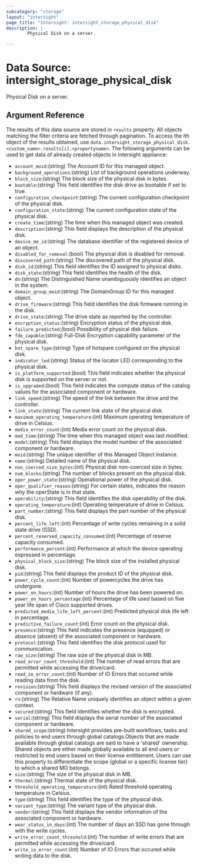 ```yaml
---
subcategory: "storage"
layout: "intersight"
page_title: "Intersight: intersight_storage_physical_disk"
description: |-
        Physical Disk on a server.

---
```


# Data Source: intersight_storage_physical_disk
Physical Disk on a server.
## Argument Reference
The results of this data source are stored in `results` property.
All objects matching the filter criteria are fetched through pagination.
To access the ith object of the results obtained, use `data.intersight_storage_physical_disk.<custom_name>.results[i].<propertyname>`.
The following arguments can be used to get data of already created objects in Intersight appliance:
* `account_moid`:(string) The Account ID for this managed object. 
* `background_operations`:(string) List of background operations underway. 
* `block_size`:(string) The block size of the physical disk in bytes. 
* `bootable`:(string) This field identifies the disk drive as bootable if set to true. 
* `configuration_checkpoint`:(string) The current configuration checkpoint of the physical disk. 
* `configuration_state`:(string) The current configuration state of the physical disk. 
* `create_time`:(string) The time when this managed object was created. 
* `description`:(string) This field displays the description of the physical disk. 
* `device_mo_id`:(string) The database identifier of the registered device of an object. 
* `disabled_for_removal`:(bool) The physical disk is disabled for removal. 
* `discovered_path`:(string) The discovered path of the physical disk. 
* `disk_id`:(string) This field identifies the ID assigned to physical disks. 
* `disk_state`:(string) This field identifies the health of the disk. 
* `dn`:(string) The Distinguished Name unambiguously identifies an object in the system. 
* `domain_group_moid`:(string) The DomainGroup ID for this managed object. 
* `drive_firmware`:(string) This field identifies the disk firmware running in the disk. 
* `drive_state`:(string) The drive state as reported by the controller. 
* `encryption_status`:(string) Encryption status of the physical disk. 
* `failure_predicted`:(bool) Possibility of physical disk failure. 
* `fde_capable`:(string) Full-Disk Encryption capability parameter of the physical disk. 
* `hot_spare_type`:(string) Type of hotspare configured on the physical disk. 
* `indicator_led`:(string) Status of the locator LED corresponding to the physical disk. 
* `is_platform_supported`:(bool) This field indicates whether the physical disk is supported on the server or not. 
* `is_upgraded`:(bool) This field indicates the compute status of the catalog values for the associated component or hardware. 
* `link_speed`:(string) The speed of the link between the drive and the controller. 
* `link_state`:(string) The current link state of the physical disk. 
* `maximum_operating_temperature`:(int) Maximum operating temperature of drive in Celsius. 
* `media_error_count`:(int) Media error count on the physical disk. 
* `mod_time`:(string) The time when this managed object was last modified. 
* `model`:(string) This field displays the model number of the associated component or hardware. 
* `moid`:(string) The unique identifier of this Managed Object instance. 
* `name`:(string) Detailed name of the physical disk. 
* `non_coerced_size_bytes`:(int) Physical disk non-coerced size in bytes. 
* `num_blocks`:(string) The number of blocks present on the physical disk. 
* `oper_power_state`:(string) Operational power of the physical disk. 
* `oper_qualifier_reason`:(string) For certain states, indicates the reason why the operState is in that state. 
* `operability`:(string) This field identifies the disk operability of the disk. 
* `operating_temperature`:(int) Operating temperature of drive in Celsius. 
* `part_number`:(string) This field displays the part number of the physical disk. 
* `percent_life_left`:(int) Percentage of write cycles remaining in a solid state drive (SSD). 
* `percent_reserved_capacity_consumed`:(int) Percentage of reserve capacity consumed. 
* `performance_percent`:(int) Performance at which the device operating expressed in percentage. 
* `physical_block_size`:(string) The block size of the installed physical disk. 
* `pid`:(string) This field displays the product ID of the physical disk. 
* `power_cycle_count`:(int) Number of powercycles the drive has undergone. 
* `power_on_hours`:(int) Number of hours the drive has been powered on. 
* `power_on_hours_percentage`:(int) Percentage of life used based on five year life span of Cisco supported drives. 
* `predicted_media_life_left_percent`:(int) Predicted physical disk life left in percentage. 
* `predictive_failure_count`:(int) Error count on the physical disk. 
* `presence`:(string) This field indicates the presence (equipped) or absence (absent) of the associated component or hardware. 
* `protocol`:(string) This field identifies the disk protocol used for communication. 
* `raw_size`:(string) The raw size of the physical disk in MB. 
* `read_error_count_threshold`:(int) The number of read errors that are permitted while accessing the drive/card. 
* `read_io_error_count`:(int) Number of IO Errors that occured while reading data from the disk. 
* `revision`:(string) This field displays the revised version of the associated component or hardware (if any). 
* `rn`:(string) The Relative Name uniquely identifies an object within a given context. 
* `secured`:(string) This field identifies whether the disk is encrypted. 
* `serial`:(string) This field displays the serial number of the associated component or hardware. 
* `shared_scope`:(string) Intersight provides pre-built workflows, tasks and policies to end users through global catalogs.Objects that are made available through global catalogs are said to have a 'shared' ownership. Shared objects are either made globally available to all end users or restricted to end users based on their license entitlement. Users can use this property to differentiate the scope (global or a specific license tier) to which a shared MO belongs. 
* `size`:(string) The size of the physical disk in MB. 
* `thermal`:(string) Thermal state of the physical disk. 
* `threshold_operating_temperature`:(int) Rated threshold operating temperature in Celsius. 
* `type`:(string) This field identifies the type of the physical disk. 
* `variant_type`:(string) The variant type of the physical disk. 
* `vendor`:(string) This field displays the vendor information of the associated component or hardware. 
* `wear_status_in_days`:(int) The number of days an SSD has gone through with the write cycles. 
* `write_error_count_threshold`:(int) The number of write errors that are permitted while accessing the drive/card. 
* `write_io_error_count`:(int) Number of IO Errors that occured while writing data to the disk. 
 
